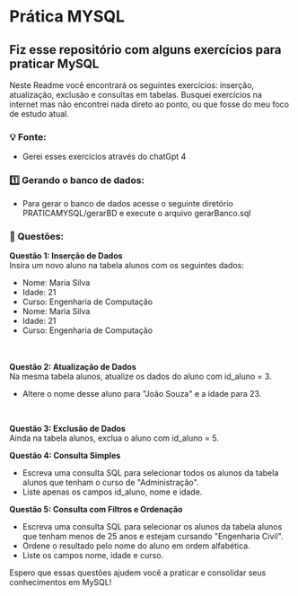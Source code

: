 # Prática MYSQL
## Fiz esse repositório com alguns exercícios para praticar MySQL
Neste Readme você encontrará os seguintes exercícios: inserção, atualização, exclusão e consultas em tabelas.
Busquei exercícios na internet mas não encontrei nada direto ao ponto, ou que fosse do meu foco de estudo atual.


### :bulb: Fonte:
- Gerei esses exercícios através do chatGpt 4

### :one: Gerando o banco de dados:
- Para gerar o banco de dados acesse o seguinte diretório PRATICAMYSQL/gerarBD e execute o arquivo gerarBanco.sql

###  :round_pushpin: Questões:
**Questão 1: Inserção de Dados**  
    Insira um novo aluno na tabela alunos com os seguintes dados:

* Nome: Maria Silva
* Idade: 21
* Curso: Engenharia de Computação
* Nome: Maria Silva
* Idade: 21
* Curso: Engenharia de Computação  
<br><br>

**Questão 2: Atualização de Dados**  
Na mesma tabela alunos, atualize os dados do aluno com id_aluno = 3.
* Altere o nome desse aluno para "João Souza" e a idade para 23.

<br>

**Questão 3: Exclusão de Dados**  
Ainda na tabela alunos, exclua o aluno com id_aluno = 5.
<br>

**Questão 4: Consulta Simples**
- Escreva uma consulta SQL para selecionar todos os alunos da tabela alunos que tenham o curso de "Administração". 
- Liste apenas os campos id_aluno, nome e idade.

**Questão 5: Consulta com Filtros e Ordenação**  
- Escreva uma consulta SQL para selecionar os alunos da tabela alunos que tenham menos de 25 anos e estejam cursando "Engenharia Civil". 
- Ordene o resultado pelo nome do aluno em ordem alfabética. 
- Liste os campos nome, idade e curso.

Espero que essas questões ajudem você a praticar e consolidar seus conhecimentos em MySQL!